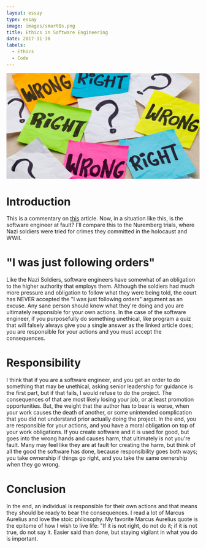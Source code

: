 ```yaml
---
layout: essay
type: essay
image: images/smartQs.png
title: Ethics in Software Engineering
date: 2017-11-30
labels:
  - Ethics
  - Code
---
```

<img class="ui large left floated image" src="../images/ethics.jpg">

# Introduction
This is a commentary on [this](https://medium.freecodecamp.org/the-code-im-still-ashamed-of-e4c021dff55e) article. Now, in a situation
like this, is the software engineer at fault? I'll compare this to the Nuremberg trials, where Nazi soldiers were tried for crimes
they committed in the holocaust and WWII.

# "I was just following orders"
Like the Nazi Soldiers, software engineers have somewhat of an obligation to the higher authority that employs them. Although
the soldiers had much more pressure and obligation to follow what they were being told, the court has NEVER accepted the "I was
just following orders" argument as an excuse. Any sane person should know what they're doing and you are ultimately responsible
for your own actions. In the case of the software engineer, if you purposefully do something unethical, like program a quiz that
will falsely always give you a single answer as the linked article does; you are responsible for your actions and you must accept
the consequences.

# Responsibility
I think that if you are a software engineer, and you get an order to do something that may be unethical, asking senior leadership
for guidance is the first part, but if that fails, I would refuse to do the project. The consequences of that are most likely losing
your job, or at least promotion opportunities. But, the weight that the author has to bear is worse, when your work causes the
death of another, or some unintended complication that you did not understand prior actually doing the project. In the end, you
are responsible for your actions, and you have a moral obligation on top of your work obligations. If you create
software and it is used for good, but goes into the wrong hands and causes harm, that ultimately is not you're fault.
Many may feel like they are at fault for creating the harm, but think of all the good the software has done, because
responsibility goes both ways; you take ownership if things go right, and you take the same ownership when they go wrong.

# Conclusion
In the end, an individual is responsible for their own actions and that means they should be ready to bear the consequences.
I read a lot of Marcus Aurelius and love the stoic philosophy. My favorite Marcus Aurelius quote is the epitome of how I wish to
live life: "If it is not right, do not do it; if it is not true, do not say it. Easier said than done, but staying vigilant in
what you do is important.
